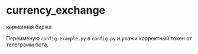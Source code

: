 # currency_exchange
 карманная биржа


Переименую `config.example.py` в `config.py` и укажи корректный токен от телеграмм бота.
